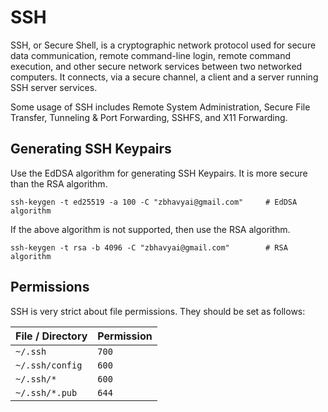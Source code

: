 # SSH

SSH, or Secure Shell, is a cryptographic network protocol used for secure data communication, remote command-line login, remote command execution, and other secure network services between two networked computers. It connects, via a secure channel, a client and a server running SSH server services.

Some usage of SSH includes Remote System Administration, Secure File Transfer, Tunneling & Port Forwarding, SSHFS, and X11 Forwarding.

## Generating SSH Keypairs

Use the EdDSA algorithm for generating SSH Keypairs. It is more secure than the RSA algorithm.

```shell
ssh-keygen -t ed25519 -a 100 -C "zbhavyai@gmail.com"     # EdDSA algorithm
```

If the above algorithm is not supported, then use the RSA algorithm.

```shell
ssh-keygen -t rsa -b 4096 -C "zbhavyai@gmail.com"        # RSA algorithm
```

## Permissions

SSH is very strict about file permissions. They should be set as follows:

| File / Directory | Permission |
| ---------------- | ---------- |
| `~/.ssh`         | `700`      |
| `~/.ssh/config`  | `600`      |
| `~/.ssh/*`       | `600`      |
| `~/.ssh/*.pub`   | `644`      |
